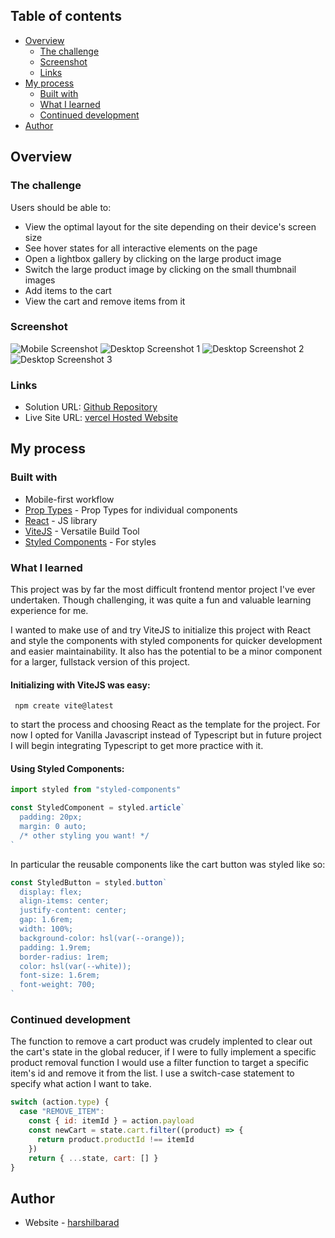 ## Table of contents

- [Overview](#overview)
  - [The challenge](#the-challenge)
  - [Screenshot](#screenshot)
  - [Links](#links)
- [My process](#my-process)
  - [Built with](#built-with)
  - [What I learned](#what-i-learned)
  - [Continued development](#continued-development)
- [Author](#author)

## Overview

### The challenge

Users should be able to:

- View the optimal layout for the site depending on their device's screen size
- See hover states for all interactive elements on the page
- Open a lightbox gallery by clicking on the large product image
- Switch the large product image by clicking on the small thumbnail images
- Add items to the cart
- View the cart and remove items from it

### Screenshot

![Mobile Screenshot](./screenshots/sc1.png)
![Desktop Screenshot 1](./screenshots/sc2.png)
![Desktop Screenshot 2](./screenshots/sc3.png)
![Desktop Screenshot 3](./screenshots/sc4.png)

### Links

- Solution URL: [Github Repository](https://github.com/harshil8000/sneaker-ecommerce)
- Live Site URL: [vercel Hosted Website](https://shoescart.vercel.app/)

## My process

### Built with

- Mobile-first workflow
- [Prop Types](https://www.npmjs.com/package/prop-types) - Prop Types for individual components
- [React](https://reactjs.org/) - JS library
- [ViteJS](https://vitejs.dev/) - Versatile Build Tool
- [Styled Components](https://styled-components.com/) - For styles

### What I learned

This project was by far the most difficult frontend mentor project I've ever undertaken. Though challenging, it was quite a fun and valuable learning experience for me.

I wanted to make use of and try ViteJS to initialize this project with React and style the components with styled components for quicker development and easier maintainability. It also has the potential to be a minor component for a larger, fullstack version of this project.

#### Initializing with ViteJS was easy:

```git
 npm create vite@latest
```

to start the process and choosing React as the template for the project. For now I opted for Vanilla Javascript instead of Typescript but in future project I will begin integrating Typescript to get more practice with it.

#### Using Styled Components:

```js
import styled from "styled-components"

const StyledComponent = styled.article`
  padding: 20px;
  margin: 0 auto;
  /* other styling you want! */
`
```

In particular the reusable components like the cart button was styled like so:

```js
const StyledButton = styled.button`
  display: flex;
  align-items: center;
  justify-content: center;
  gap: 1.6rem;
  width: 100%;
  background-color: hsl(var(--orange));
  padding: 1.9rem;
  border-radius: 1rem;
  color: hsl(var(--white));
  font-size: 1.6rem;
  font-weight: 700;
`
```

### Continued development

The function to remove a cart product was crudely implented to clear out the cart's state in the global reducer, if I were to fully implement a specific product removal function I would use a filter function to target a specific item's id and remove it from the list.
I use a switch-case statement to specify what action I want to take.

```js
switch (action.type) {
  case "REMOVE_ITEM":
    const { id: itemId } = action.payload
    const newCart = state.cart.filter((product) => {
      return product.productId !== itemId
    })
    return { ...state, cart: [] }
}
```

## Author

- Website - [harshilbarad](https://shoescart.vercel.com/)
